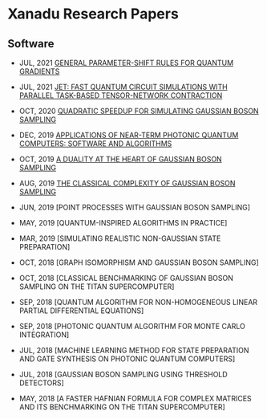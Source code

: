# Xanadu Research Papers

## Software 

* JUL, 2021 [GENERAL PARAMETER-SHIFT RULES FOR QUANTUM GRADIENTS](https://arxiv.org/abs/2107.12390)
* JUL, 2021 [JET: FAST QUANTUM CIRCUIT SIMULATIONS WITH PARALLEL TASK-BASED TENSOR-NETWORK CONTRACTION](https://arxiv.org/abs/2107.09793)

* OCT, 2020 [QUADRATIC SPEEDUP FOR SIMULATING GAUSSIAN BOSON SAMPLING](https://arxiv.org/abs/2010.15595)
 
* DEC, 2019 [APPLICATIONS OF NEAR-TERM PHOTONIC QUANTUM COMPUTERS: SOFTWARE AND ALGORITHMS](https://arxiv.org/abs/1912.07634)
* OCT, 2019 [A DUALITY AT THE HEART OF GAUSSIAN BOSON SAMPLING](https://arxiv.org/abs/1910.04022)
* AUG, 2019 [THE CLASSICAL COMPLEXITY OF GAUSSIAN BOSON SAMPLING]()
* JUN, 2019 [POINT PROCESSES WITH GAUSSIAN BOSON SAMPLING]
* MAY, 2019 [QUANTUM-INSPIRED ALGORITHMS IN PRACTICE]
* MAR, 2019 [SIMULATING REALISTIC NON-GAUSSIAN STATE PREPARATION]
 
* OCT, 2018 [GRAPH ISOMORPHISM AND GAUSSIAN BOSON SAMPLING]
* OCT, 2018 [CLASSICAL BENCHMARKING OF GAUSSIAN BOSON SAMPLING ON THE TITAN SUPERCOMPUTER]
* SEP, 2018 [QUANTUM ALGORITHM FOR NON-HOMOGENEOUS LINEAR PARTIAL DIFFERENTIAL EQUATIONS]
* SEP, 2018 [PHOTONIC QUANTUM ALGORITHM FOR MONTE CARLO INTEGRATION]
* JUL, 2018 [MACHINE LEARNING METHOD FOR STATE PREPARATION AND GATE SYNTHESIS ON PHOTONIC QUANTUM COMPUTERS]
* JUL, 2018 [GAUSSIAN BOSON SAMPLING USING THRESHOLD DETECTORS]
* MAY, 2018 [A FASTER HAFNIAN FORMULA FOR COMPLEX MATRICES AND ITS BENCHMARKING ON THE TITAN SUPERCOMPUTER]
